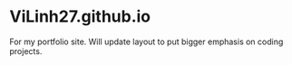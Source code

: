 # ViLinh27.github.io
For my portfolio site.
Will update layout to put bigger emphasis on coding projects.
